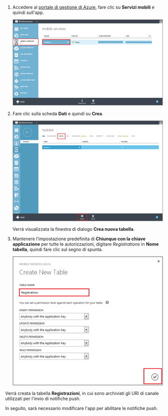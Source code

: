 ﻿
1. Accedere al [portale di gestione di Azure], fare clic su **Servizi mobili** e quindi sull'app.

	![](./media/mobile-services-create-new-push-table/mobile-services-selection.png)

2. Fare clic sulla scheda **Dati** e quindi su **Crea**.

	![](./media/mobile-services-create-new-push-table/mobile-create-table.png)

	Verrà visualizzata la finestra di dialogo **Crea nuova tabella**.

3. Mantenere l'impostazione predefinita di **Chiunque con la chiave applicazione** per tutte le autorizzazioni, digitare _Registrations_ in **Nome tabella**, quindi fare clic sul segno di spunta.

	![](./media/mobile-services-create-new-push-table/mobile-create-registrations-table.png)

  Verrà creata la tabella  **Registrazioni**, in cui sono archiviati gli URI di canale utilizzati per l'invio di notifiche push.

In seguito, sarà necessario modificare l'app per abilitare le notifiche push.

<!-- URLs -->
[Portale di gestione di Azure]: https://manage.windowsazure.com/
<!--HONumber=42-->
